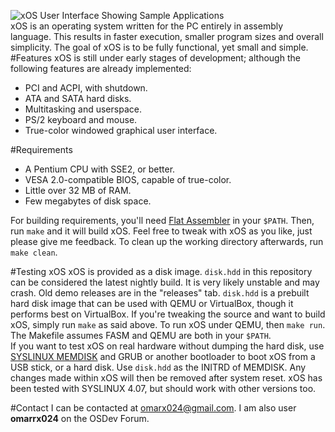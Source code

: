 ![xOS User Interface Showing Sample Applications](https://s23.postimg.org/g4ghb4up7/xos.png)  
xOS is an operating system written for the PC entirely in assembly language. This results in faster execution, smaller program sizes and overall simplicity. The goal of xOS is to be fully functional, yet small and simple.  
#Features
xOS is still under early stages of development; although the following features are already implemented:
* PCI and ACPI, with shutdown.
* ATA and SATA hard disks.
* Multitasking and userspace.
* PS/2 keyboard and mouse.
* True-color windowed graphical user interface.

#Requirements
* A Pentium CPU with SSE2, or better.
* VESA 2.0-compatible BIOS, capable of true-color.
* Little over 32 MB of RAM.
* Few megabytes of disk space.

For building requirements, you'll need [Flat Assembler](http://flatassembler.net) in your `$PATH`. Then, run `make` and it will build xOS. Feel free to tweak with xOS as you like, just please give me feedback. To clean up the working directory afterwards, run `make clean`.

#Testing xOS
xOS is provided as a disk image. `disk.hdd` in this repository can be considered the latest nightly build. It is very likely unstable and may crash. Old demo releases are in the "releases" tab. `disk.hdd` is a prebuilt hard disk image that can be used with QEMU or VirtualBox, though it performs best on VirtualBox. If you're tweaking the source and want to build xOS, simply run `make` as said above. To run xOS under QEMU, then `make run`. The Makefile assumes FASM and QEMU are both in your `$PATH`.  
If you want to test xOS on real hardware without dumping the hard disk, use [SYSLINUX MEMDISK](http://www.syslinux.org/wiki/index.php?title=Download) and GRUB or another bootloader to boot xOS from a USB stick, or a hard disk. Use `disk.hdd` as the INITRD of MEMDISK. Any changes made within xOS will then be removed after system reset. xOS has been tested with SYSLINUX 4.07, but should work with other versions too.

#Contact
I can be contacted at omarx024@gmail.com. I am also user **omarrx024** on the OSDev Forum.

